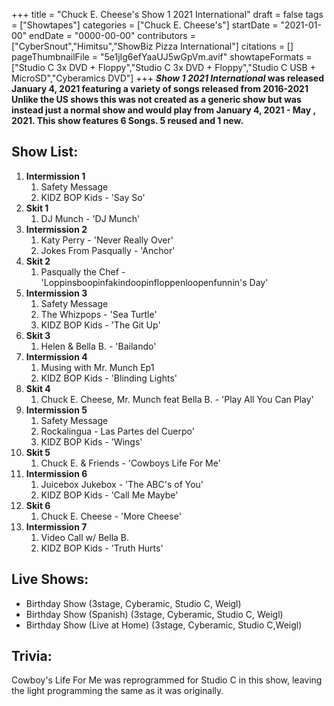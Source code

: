 +++
title = "Chuck E. Cheese's Show 1 2021 International"
draft = false
tags = ["Showtapes"]
categories = ["Chuck E. Cheese's"]
startDate = "2021-01-00"
endDate = "0000-00-00"
contributors = ["CyberSnout","Himitsu","ShowBiz Pizza International"]
citations = []
pageThumbnailFile = "5e1jIg6efYaaUJ5wGpVm.avif"
showtapeFormats = ["Studio C 3x DVD + Floppy","Studio C 3x DVD + Floppy","Studio C USB + MicroSD","Cyberamics DVD"]
+++
***Show 1 2021 International* was released January 4, 2021 featuring a variety of songs released from 2016-2021
Unlike the US shows this was not created as a generic show but was instead just a normal show and would play from January 4, 2021 - May , 2021. This show features 6 Songs. 5 reused and 1 new.**

## Show List:

1.  **Intermission 1**
    1.  Safety Message
    2.  KIDZ BOP Kids - 'Say So'
2.  **Skit 1**
    1.  DJ Munch - 'DJ Munch'
3.  **Intermission 2**
    1.  Katy Perry - 'Never Really Over'
    2.  Jokes From Pasqually - 'Anchor'
4.  **Skit 2**
    1.  Pasqually the Chef - 'Loppinsboopinfakindoopinfloppenloopenfunnin's Day'
5.  **Intermission 3**
    1.  Safety Message
    2.  The Whizpops - 'Sea Turtle'
    3.  KIDZ BOP Kids - 'The Git Up'
6.  **Skit 3**
    1.  Helen & Bella B. - 'Bailando'
7.  **Intermission 4**
    1.  Musing with Mr. Munch Ep1
    2.  KIDZ BOP Kids - 'Blinding Lights'
8.  **Skit 4**
    1.  Chuck E. Cheese, Mr. Munch feat Bella B. - 'Play All You Can Play'
9.  **Intermission 5**
    1.  Safety Message
    2.  Rockalingua - Las Partes del Cuerpo'
    3.  KIDZ BOP Kids - 'Wings'
10. **Skit 5**
    1.  Chuck E. & Friends - 'Cowboys Life For Me'
11. **Intermission 6**
    1.  Juicebox Jukebox - 'The ABC's of You'
    2.  KIDZ BOP Kids - 'Call Me Maybe'
12. **Skit 6**
    1.  Chuck E. Cheese - 'More Cheese'
13. **Intermission 7**
    1.  Video Call w/ Bella B.
    2.  KIDZ BOP Kids - 'Truth Hurts'

## Live Shows:

- Birthday Show (3stage, Cyberamic, Studio C, Weigl)
- Birthday Show (Spanish) (3stage, Cyberamic, Studio C, Weigl)
- Birthday Show (Live at Home) (3stage, Cyberamic, Studio C,Weigl)

## Trivia:

Cowboy's Life For Me was reprogrammed for Studio C in this show, leaving the light programming the same as it was originally.
